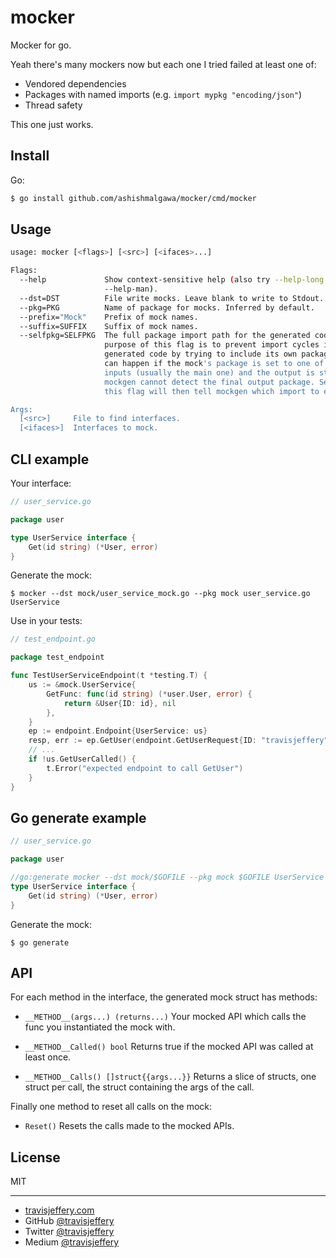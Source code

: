 # mocker

Mocker for go.

Yeah there's many mockers now but each one I tried failed at least one of:

- Vendored dependencies
- Packages with named imports (e.g. `import mypkg "encoding/json"`)
- Thread safety

This one just works.

## Install

Go:

``` sh
$ go install github.com/ashishmalgawa/mocker/cmd/mocker
```

## Usage

``` sh
usage: mocker [<flags>] [<src>] [<ifaces>...]

Flags:
  --help             Show context-sensitive help (also try --help-long and
                     --help-man).
  --dst=DST          File write mocks. Leave blank to write to Stdout.
  --pkg=PKG          Name of package for mocks. Inferred by default.
  --prefix="Mock"    Prefix of mock names.
  --suffix=SUFFIX    Suffix of mock names.
  --selfpkg=SELFPKG  The full package import path for the generated code. The
                     purpose of this flag is to prevent import cycles in the
                     generated code by trying to include its own package. This
                     can happen if the mock's package is set to one of its
                     inputs (usually the main one) and the output is stdio so
                     mockgen cannot detect the final output package. Setting
                     this flag will then tell mockgen which import to exclude.

Args:
  [<src>]     File to find interfaces.
  [<ifaces>]  Interfaces to mock.
```

## CLI example

Your interface:

``` go
// user_service.go

package user

type UserService interface {
	Get(id string) (*User, error)
}
```

Generate the mock:

```
$ mocker --dst mock/user_service_mock.go --pkg mock user_service.go UserService
```

Use in your tests:

``` go
// test_endpoint.go

package test_endpoint

func TestUserServiceEndpoint(t *testing.T) {
    us := &mock.UserService{
        GetFunc: func(id string) (*user.User, error) {
            return &User{ID: id}, nil
        },
    }
    ep := endpoint.Endpoint{UserService: us}
    resp, err := ep.GetUser(endpoint.GetUserRequest{ID: "travisjeffery"})
    // ...
    if !us.GetUserCalled() {
        t.Error("expected endpoint to call GetUser")
    }
}
```

## Go generate example

``` go
// user_service.go

package user

//go:generate mocker --dst mock/$GOFILE --pkg mock $GOFILE UserService
type UserService interface {
	Get(id string) (*User, error)
}
```

Generate the mock:

```
$ go generate
```


## API

For each method in the interface, the generated mock struct has methods:

- `__METHOD__(args...) (returns...)`
  Your mocked API which calls the func you instantiated the mock with.

- `__METHOD__Called() bool`
  Returns true if the mocked API was called at least once.

- `__METHOD__Calls() []struct{{args...}}`
  Returns a slice of structs, one struct per call, the struct containing the
  args of the call.

Finally one method to reset all calls on the mock:

- `Reset()`
  Resets the calls made to the mocked APIs.

## License

MIT

---

- [travisjeffery.com](http://travisjeffery.com)
- GitHub [@travisjeffery](https://github.com/travisjeffery)
- Twitter [@travisjeffery](https://twitter.com/travisjeffery)
- Medium [@travisjeffery](https://medium.com/@travisjeffery)
